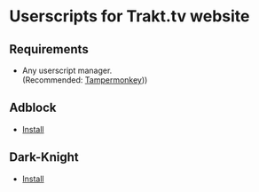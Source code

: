 # Userscripts for Trakt.tv website
## Requirements
+ Any userscript manager.   
(Recommended: [Tampermonkey](https://addons.mozilla.org/ru/firefox/addon/tampermonkey/)))
## Adblock
+ [Install](https://github.com/sergeyhist/trakt-scripts/raw/main/trakt-adblock.user.js)
## Dark-Knight
+ [Install](https://github.com/sergeyhist/trakt-scripts/raw/main/trakt-dark-knight.user.js)
